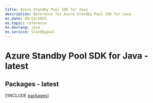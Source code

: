 ```yaml
---
title: Azure Standby Pool SDK for Java
description: Reference for Azure Standby Pool SDK for Java
ms.date: 09/23/2025
ms.topic: reference
ms.devlang: java
ms.service: standbypool
---
```

# Azure Standby Pool SDK for Java - latest
## Packages - latest
[!INCLUDE [packages](standby-pool-index.md)]